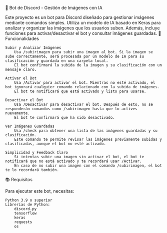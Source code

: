 🤖 Bot de Discord - Gestión de Imágenes con IA

Este proyecto es un bot para Discord diseñado para gestionar imágenes mediante comandos simples. Utiliza un modelo de IA basado en Keras para analizar y organizar las imágenes que los usuarios suben. Además, incluye funciones para activar/desactivar el bot y consultar imágenes guardadas.
🚀 Funcionalidades

    Subir y Analizar Imágenes
        Usa /subirimagen para subir una imagen al bot. Si la imagen se sube correctamente, será procesada por un modelo de IA para su clasificación y guardada en una carpeta local.
        El bot confirmará la subida de la imagen y su clasificación con un mensaje claro.

    Activar el Bot
        Usa /Activar para activar el bot. Mientras no esté activado, el bot ignorará cualquier comando relacionado con la subida de imágenes.
        El bot te notificará que está activado y listo para usarse.

    Desactivar el Bot
        Usa /Desactivar para desactivar el bot. Después de esto, no se responderán comandos como /subirimagen hasta que lo actives nuevamente.
        El bot te confirmará que ha sido desactivado.

    Ver Imágenes Guardadas
        Usa /check para obtener una lista de las imágenes guardadas y su clasificación.
        Este comando te permite revisar las imágenes previamente subidas y clasificadas, aunque el bot no esté activado.

    Simplicidad y Feedback Claro
        Si intentas subir una imagen sin activar el bot, el bot te notificará que no está activado y te recordará usar /Activar.
        En caso de no subir una imagen con el comando /subirimagen, el bot te lo recordará también.

📚 Requisitos

Para ejecutar este bot, necesitas:

    Python 3.9 o superior
    Librerías de Python:
        discord.py
        tensorflow
        keras
        requests
        os
